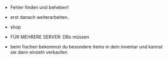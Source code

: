 - Fehler finden und beheben!
- erst danach weiterarbeiten..

- shop

- FÜR MEHRERE SERVER: DBs müssen 
- beim fischen bekommst du besondere items in dein inventar und kannst sie dann einzeln verkaufen